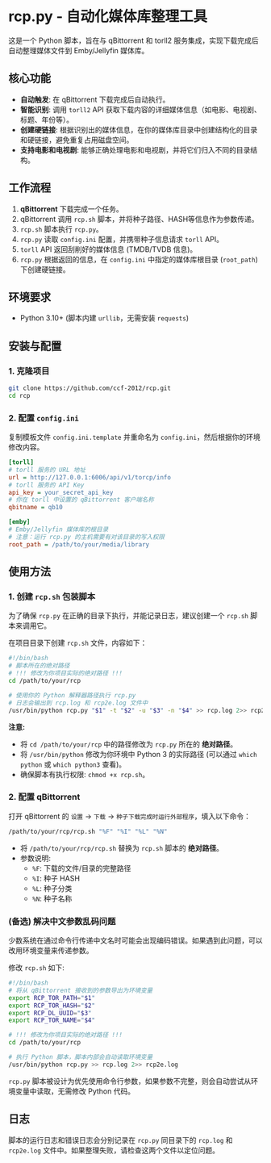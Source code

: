 # rcp.py - 自动化媒体库整理工具

这是一个 Python 脚本，旨在与 qBittorrent 和 torll2 服务集成，实现下载完成后自动整理媒体文件到 Emby/Jellyfin 媒体库。

## 核心功能

- **自动触发**: 在 qBittorrent 下载完成后自动执行。
- **智能识别**: 调用 `torll2` API 获取下载内容的详细媒体信息（如电影、电视剧、标题、年份等）。
- **创建硬链接**: 根据识别出的媒体信息，在你的媒体库目录中创建结构化的目录和硬链接，避免重复占用磁盘空间。
- **支持电影和电视剧**: 能够正确处理电影和电视剧，并将它们归入不同的目录结构。

## 工作流程

1.  **qBittorrent** 下载完成一个任务。
2.  qBittorrent 调用 `rcp.sh` 脚本，并将种子路径、HASH等信息作为参数传递。
3.  `rcp.sh` 脚本执行 `rcp.py`。
4.  `rcp.py` 读取 `config.ini` 配置，并携带种子信息请求 `torll` API。
5.  `torll` API 返回刮削好的媒体信息 (TMDB/TVDB 信息)。
6.  `rcp.py` 根据返回的信息，在 `config.ini` 中指定的媒体库根目录 (`root_path`) 下创建硬链接。

## 环境要求

- Python 3.10+ (脚本内建 `urllib`，无需安装 `requests`)

## 安装与配置

### 1. 克隆项目

```sh
git clone https://github.com/ccf-2012/rcp.git
cd rcp
```

### 2. 配置 `config.ini`

复制模板文件 `config.ini.template` 并重命名为 `config.ini`，然后根据你的环境修改内容。

```ini
[torll]
# torll 服务的 URL 地址
url = http://127.0.0.1:6006/api/v1/torcp/info
# torll 服务的 API Key
api_key = your_secret_api_key
# 你在 torll 中设置的 qBittorrent 客户端名称
qbitname = qb10

[emby]
# Emby/Jellyfin 媒体库的根目录
# 注意：运行 rcp.py 的主机需要有对该目录的写入权限
root_path = /path/to/your/media/library
```

## 使用方法

### 1. 创建 `rcp.sh` 包装脚本

为了确保 `rcp.py` 在正确的目录下执行，并能记录日志，建议创建一个 `rcp.sh` 脚本来调用它。

在项目目录下创建 `rcp.sh` 文件，内容如下：

```sh
#!/bin/bash
# 脚本所在的绝对路径
# !!! 修改为你项目实际的绝对路径 !!!
cd /path/to/your/rcp

# 使用你的 Python 解释器路径执行 rcp.py
# 日志会输出到 rcp.log 和 rcp2e.log 文件中
/usr/bin/python rcp.py "$1" -t "$2" -u "$3" -n "$4" >> rcp.log 2>> rcp2e.log
```

**注意:**
- 将 `cd /path/to/your/rcp` 中的路径修改为 `rcp.py` 所在的 **绝对路径**。
- 将 `/usr/bin/python` 修改为你环境中 Python 3 的实际路径 (可以通过 `which python` 或 `which python3` 查看)。
- 确保脚本有执行权限: `chmod +x rcp.sh`。

### 2. 配置 qBittorrent

打开 qBittorrent 的 `设置` -> `下载` -> `种子下载完成时运行外部程序`，填入以下命令：

```sh
/path/to/your/rcp/rcp.sh "%F" "%I" "%L" "%N"
```

- 将 `/path/to/your/rcp/rcp.sh` 替换为 `rcp.sh` 脚本的 **绝对路径**。
- 参数说明:
    - `%F`: 下载的文件/目录的完整路径
    - `%I`: 种子 HASH
    - `%L`: 种子分类
    - `%N`: 种子名称

### (备选) 解决中文参数乱码问题

少数系统在通过命令行传递中文名时可能会出现编码错误。如果遇到此问题，可以改用环境变量来传递参数。

修改 `rcp.sh` 如下:

```sh
#!/bin/bash
# 将从 qBittorrent 接收到的参数导出为环境变量
export RCP_TOR_PATH="$1"
export RCP_TOR_HASH="$2"
export RCP_DL_UUID="$3"
export RCP_TOR_NAME="$4"

# !!! 修改为你项目实际的绝对路径 !!!
cd /path/to/your/rcp

# 执行 Python 脚本，脚本内部会自动读取环境变量
/usr/bin/python rcp.py >> rcp.log 2>> rcp2e.log
```
`rcp.py` 脚本被设计为优先使用命令行参数，如果参数不完整，则会自动尝试从环境变量中读取，无需修改 Python 代码。

## 日志

脚本的运行日志和错误日志会分别记录在 `rcp.py` 同目录下的 `rcp.log` 和 `rcp2e.log` 文件中。如果整理失败，请检查这两个文件以定位问题。